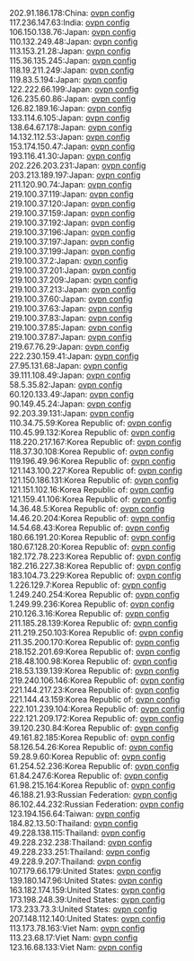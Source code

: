 202.91.186.178:China: [ovpn config](vpn/202_91_186_178.ovpn)  
117.236.147.63:India: [ovpn config](vpn/117_236_147_63.ovpn)  
106.150.138.76:Japan: [ovpn config](vpn/106_150_138_76.ovpn)  
110.132.249.48:Japan: [ovpn config](vpn/110_132_249_48.ovpn)  
113.153.21.28:Japan: [ovpn config](vpn/113_153_21_28.ovpn)  
115.36.135.245:Japan: [ovpn config](vpn/115_36_135_245.ovpn)  
118.19.211.249:Japan: [ovpn config](vpn/118_19_211_249.ovpn)  
119.83.5.194:Japan: [ovpn config](vpn/119_83_5_194.ovpn)  
122.222.66.199:Japan: [ovpn config](vpn/122_222_66_199.ovpn)  
126.235.60.86:Japan: [ovpn config](vpn/126_235_60_86.ovpn)  
126.82.189.16:Japan: [ovpn config](vpn/126_82_189_16.ovpn)  
133.114.6.105:Japan: [ovpn config](vpn/133_114_6_105.ovpn)  
138.64.67.178:Japan: [ovpn config](vpn/138_64_67_178.ovpn)  
14.132.112.53:Japan: [ovpn config](vpn/14_132_112_53.ovpn)  
153.174.150.47:Japan: [ovpn config](vpn/153_174_150_47.ovpn)  
193.116.41.30:Japan: [ovpn config](vpn/193_116_41_30.ovpn)  
202.226.203.231:Japan: [ovpn config](vpn/202_226_203_231.ovpn)  
203.213.189.197:Japan: [ovpn config](vpn/203_213_189_197.ovpn)  
211.120.90.74:Japan: [ovpn config](vpn/211_120_90_74.ovpn)  
219.100.37.119:Japan: [ovpn config](vpn/219_100_37_119.ovpn)  
219.100.37.120:Japan: [ovpn config](vpn/219_100_37_120.ovpn)  
219.100.37.159:Japan: [ovpn config](vpn/219_100_37_159.ovpn)  
219.100.37.192:Japan: [ovpn config](vpn/219_100_37_192.ovpn)  
219.100.37.196:Japan: [ovpn config](vpn/219_100_37_196.ovpn)  
219.100.37.197:Japan: [ovpn config](vpn/219_100_37_197.ovpn)  
219.100.37.199:Japan: [ovpn config](vpn/219_100_37_199.ovpn)  
219.100.37.2:Japan: [ovpn config](vpn/219_100_37_2.ovpn)  
219.100.37.201:Japan: [ovpn config](vpn/219_100_37_201.ovpn)  
219.100.37.209:Japan: [ovpn config](vpn/219_100_37_209.ovpn)  
219.100.37.213:Japan: [ovpn config](vpn/219_100_37_213.ovpn)  
219.100.37.60:Japan: [ovpn config](vpn/219_100_37_60.ovpn)  
219.100.37.63:Japan: [ovpn config](vpn/219_100_37_63.ovpn)  
219.100.37.83:Japan: [ovpn config](vpn/219_100_37_83.ovpn)  
219.100.37.85:Japan: [ovpn config](vpn/219_100_37_85.ovpn)  
219.100.37.87:Japan: [ovpn config](vpn/219_100_37_87.ovpn)  
219.67.76.29:Japan: [ovpn config](vpn/219_67_76_29.ovpn)  
222.230.159.41:Japan: [ovpn config](vpn/222_230_159_41.ovpn)  
27.95.131.68:Japan: [ovpn config](vpn/27_95_131_68.ovpn)  
39.111.108.49:Japan: [ovpn config](vpn/39_111_108_49.ovpn)  
58.5.35.82:Japan: [ovpn config](vpn/58_5_35_82.ovpn)  
60.120.133.49:Japan: [ovpn config](vpn/60_120_133_49.ovpn)  
90.149.45.24:Japan: [ovpn config](vpn/90_149_45_24.ovpn)  
92.203.39.131:Japan: [ovpn config](vpn/92_203_39_131.ovpn)  
110.34.75.59:Korea Republic of: [ovpn config](vpn/110_34_75_59.ovpn)  
110.45.99.132:Korea Republic of: [ovpn config](vpn/110_45_99_132.ovpn)  
118.220.217.167:Korea Republic of: [ovpn config](vpn/118_220_217_167.ovpn)  
118.37.30.108:Korea Republic of: [ovpn config](vpn/118_37_30_108.ovpn)  
119.196.49.96:Korea Republic of: [ovpn config](vpn/119_196_49_96.ovpn)  
121.143.100.227:Korea Republic of: [ovpn config](vpn/121_143_100_227.ovpn)  
121.150.186.131:Korea Republic of: [ovpn config](vpn/121_150_186_131.ovpn)  
121.151.102.16:Korea Republic of: [ovpn config](vpn/121_151_102_16.ovpn)  
121.159.41.106:Korea Republic of: [ovpn config](vpn/121_159_41_106.ovpn)  
14.36.48.5:Korea Republic of: [ovpn config](vpn/14_36_48_5.ovpn)  
14.46.20.204:Korea Republic of: [ovpn config](vpn/14_46_20_204.ovpn)  
14.54.68.43:Korea Republic of: [ovpn config](vpn/14_54_68_43.ovpn)  
180.66.191.20:Korea Republic of: [ovpn config](vpn/180_66_191_20.ovpn)  
180.67.128.20:Korea Republic of: [ovpn config](vpn/180_67_128_20.ovpn)  
182.172.78.223:Korea Republic of: [ovpn config](vpn/182_172_78_223.ovpn)  
182.216.227.38:Korea Republic of: [ovpn config](vpn/182_216_227_38.ovpn)  
183.104.73.229:Korea Republic of: [ovpn config](vpn/183_104_73_229.ovpn)  
1.226.129.7:Korea Republic of: [ovpn config](vpn/1_226_129_7.ovpn)  
1.249.240.254:Korea Republic of: [ovpn config](vpn/1_249_240_254.ovpn)  
1.249.99.236:Korea Republic of: [ovpn config](vpn/1_249_99_236.ovpn)  
210.126.3.16:Korea Republic of: [ovpn config](vpn/210_126_3_16.ovpn)  
211.185.28.139:Korea Republic of: [ovpn config](vpn/211_185_28_139.ovpn)  
211.219.250.103:Korea Republic of: [ovpn config](vpn/211_219_250_103.ovpn)  
211.35.200.170:Korea Republic of: [ovpn config](vpn/211_35_200_170.ovpn)  
218.152.201.69:Korea Republic of: [ovpn config](vpn/218_152_201_69.ovpn)  
218.48.100.98:Korea Republic of: [ovpn config](vpn/218_48_100_98.ovpn)  
218.53.139.139:Korea Republic of: [ovpn config](vpn/218_53_139_139.ovpn)  
219.240.106.146:Korea Republic of: [ovpn config](vpn/219_240_106_146.ovpn)  
221.144.217.23:Korea Republic of: [ovpn config](vpn/221_144_217_23.ovpn)  
221.144.43.159:Korea Republic of: [ovpn config](vpn/221_144_43_159.ovpn)  
222.101.239.104:Korea Republic of: [ovpn config](vpn/222_101_239_104.ovpn)  
222.121.209.172:Korea Republic of: [ovpn config](vpn/222_121_209_172.ovpn)  
39.120.230.84:Korea Republic of: [ovpn config](vpn/39_120_230_84.ovpn)  
49.161.82.185:Korea Republic of: [ovpn config](vpn/49_161_82_185.ovpn)  
58.126.54.26:Korea Republic of: [ovpn config](vpn/58_126_54_26.ovpn)  
59.28.9.60:Korea Republic of: [ovpn config](vpn/59_28_9_60.ovpn)  
61.254.52.236:Korea Republic of: [ovpn config](vpn/61_254_52_236.ovpn)  
61.84.247.6:Korea Republic of: [ovpn config](vpn/61_84_247_6.ovpn)  
61.98.215.164:Korea Republic of: [ovpn config](vpn/61_98_215_164.ovpn)  
46.188.21.93:Russian Federation: [ovpn config](vpn/46_188_21_93.ovpn)  
86.102.44.232:Russian Federation: [ovpn config](vpn/86_102_44_232.ovpn)  
123.194.156.64:Taiwan: [ovpn config](vpn/123_194_156_64.ovpn)  
184.82.13.50:Thailand: [ovpn config](vpn/184_82_13_50.ovpn)  
49.228.138.115:Thailand: [ovpn config](vpn/49_228_138_115.ovpn)  
49.228.232.238:Thailand: [ovpn config](vpn/49_228_232_238.ovpn)  
49.228.233.251:Thailand: [ovpn config](vpn/49_228_233_251.ovpn)  
49.228.9.207:Thailand: [ovpn config](vpn/49_228_9_207.ovpn)  
107.179.66.179:United States: [ovpn config](vpn/107_179_66_179.ovpn)  
139.180.147.96:United States: [ovpn config](vpn/139_180_147_96.ovpn)  
163.182.174.159:United States: [ovpn config](vpn/163_182_174_159.ovpn)  
173.198.248.39:United States: [ovpn config](vpn/173_198_248_39.ovpn)  
173.233.73.3:United States: [ovpn config](vpn/173_233_73_3.ovpn)  
207.148.112.140:United States: [ovpn config](vpn/207_148_112_140.ovpn)  
113.173.78.163:Viet Nam: [ovpn config](vpn/113_173_78_163.ovpn)  
113.23.68.17:Viet Nam: [ovpn config](vpn/113_23_68_17.ovpn)  
123.16.68.133:Viet Nam: [ovpn config](vpn/123_16_68_133.ovpn)  
